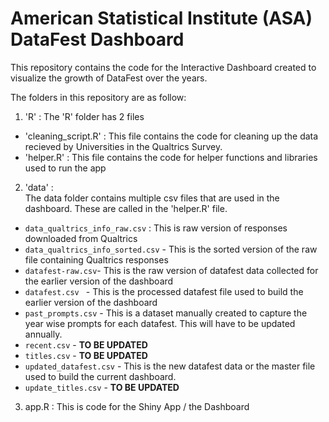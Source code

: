 # American Statistical Institute (ASA) DataFest Dashboard

This repository contains the code for the Interactive Dashboard created to visualize the growth of DataFest over the years. 

The folders in this repository are as follow:  

1. 'R' :
The 'R' folder has 2 files  

- 'cleaning_script.R' : This file contains the code for cleaning up the data recieved by Universities in the Qualtrics Survey. 
- 'helper.R' : This file contains the code for helper functions and libraries used to run the app

2. 'data' :  
The data folder contains multiple csv files that are used in the dashboard. These are called in the 'helper.R' file.  
- `data_qualtrics_info_raw.csv` : This is raw version of responses downloaded from Qualtrics
- `data_qualtrics_info_sorted.csv` - This is the sorted version of the raw file containing Qualtrics responses
- `datafest-raw.csv`- This is the raw version of datafest data collected for the earlier version of the dashboard
- `datafest.csv ` - This is the processed datafest file used to build the earlier version of the dashboard
- `past_prompts.csv` - This is a dataset manually created to capture the year wise prompts for each datafest. This will have to be updated annually.
- `recent.csv` - **TO BE UPDATED**
- `titles.csv` - **TO BE UPDATED**
- `updated_datafest.csv` - This is the new datafest data or the master file used to build the current dashboard.
- `update_titles.csv` - **TO BE UPDATED**

3. app.R : This is code for the Shiny App / the Dashboard
